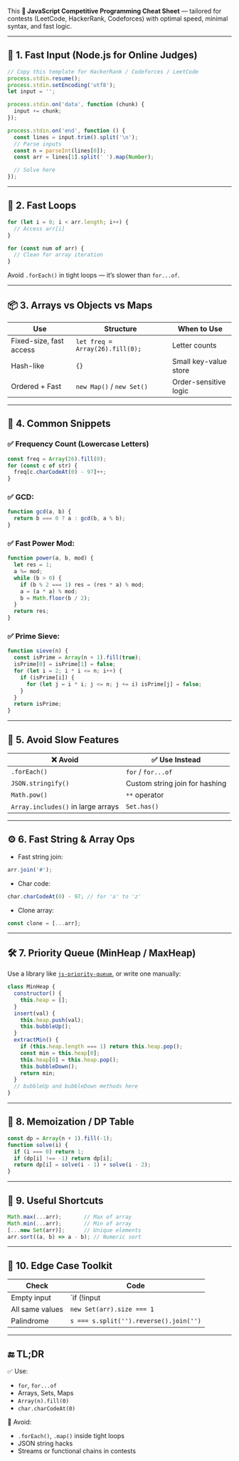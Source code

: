 This **🚀 JavaScript Competitive Programming Cheat Sheet** — tailored for contests (LeetCode, HackerRank, Codeforces) with optimal speed, minimal syntax, and fast logic.

---

## 🧠 1. **Fast Input (Node.js for Online Judges)**

```js
// Copy this template for HackerRank / Codeforces / LeetCode
process.stdin.resume();
process.stdin.setEncoding('utf8');
let input = '';

process.stdin.on('data', function (chunk) {
  input += chunk;
});

process.stdin.on('end', function () {
  const lines = input.trim().split('\n');
  // Parse inputs
  const n = parseInt(lines[0]);
  const arr = lines[1].split(' ').map(Number);

  // Solve here
});
```

---

## 🔁 2. **Fast Loops**

```js
for (let i = 0; i < arr.length; i++) {
  // Access arr[i]
}

for (const num of arr) {
  // Clean for array iteration
}
```

Avoid `.forEach()` in tight loops — it’s slower than `for...of`.

---

## 📦 3. **Arrays vs Objects vs Maps**

| Use | Structure | When to Use |
|-----|-----------|-------------|
| Fixed-size, fast access | `let freq = Array(26).fill(0);` | Letter counts |
| Hash-like | `{}` | Small key-value store |
| Ordered + Fast | `new Map()` / `new Set()` | Order-sensitive logic |

---

## 🧮 4. **Common Snippets**

### ✅ Frequency Count (Lowercase Letters)
```js
const freq = Array(26).fill(0);
for (const c of str) {
  freq[c.charCodeAt(0) - 97]++;
}
```

### ✅ GCD:
```js
function gcd(a, b) {
  return b === 0 ? a : gcd(b, a % b);
}
```

### ✅ Fast Power Mod:
```js
function power(a, b, mod) {
  let res = 1;
  a %= mod;
  while (b > 0) {
    if (b % 2 === 1) res = (res * a) % mod;
    a = (a * a) % mod;
    b = Math.floor(b / 2);
  }
  return res;
}
```

### ✅ Prime Sieve:
```js
function sieve(n) {
  const isPrime = Array(n + 1).fill(true);
  isPrime[0] = isPrime[1] = false;
  for (let i = 2; i * i <= n; i++) {
    if (isPrime[i]) {
      for (let j = i * i; j <= n; j += i) isPrime[j] = false;
    }
  }
  return isPrime;
}
```

---

## 🧠 5. **Avoid Slow Features**

| ❌ Avoid             | ✅ Use Instead           |
|---------------------|-------------------------|
| `.forEach()`        | `for` / `for...of`      |
| `JSON.stringify()`  | Custom string join for hashing |
| `Math.pow()`        | `**` operator           |
| `Array.includes()` in large arrays | `Set.has()` |

---

## ⚙️ 6. **Fast String & Array Ops**

- Fast string join:
```js
arr.join('#');
```

- Char code:
```js
char.charCodeAt(0) - 97; // for 'a' to 'z'
```

- Clone array:
```js
const clone = [...arr];
```

---

## 🛠 7. **Priority Queue (MinHeap / MaxHeap)**  
Use a library like [`js-priority-queue`](https://www.npmjs.com/package/js-priority-queue), or write one manually:

```js
class MinHeap {
  constructor() {
    this.heap = [];
  }
  insert(val) {
    this.heap.push(val);
    this.bubbleUp();
  }
  extractMin() {
    if (this.heap.length === 1) return this.heap.pop();
    const min = this.heap[0];
    this.heap[0] = this.heap.pop();
    this.bubbleDown();
    return min;
  }
  // bubbleUp and bubbleDown methods here
}
```

---

## 🔁 8. **Memoization / DP Table**

```js
const dp = Array(n + 1).fill(-1);
function solve(i) {
  if (i === 0) return 1;
  if (dp[i] !== -1) return dp[i];
  return dp[i] = solve(i - 1) + solve(i - 2);
}
```

---

## 📌 9. **Useful Shortcuts**

```js
Math.max(...arr);       // Max of array
Math.min(...arr);       // Min of array
[...new Set(arr)];      // Unique elements
arr.sort((a, b) => a - b); // Numeric sort
```

---

## 🧠 10. **Edge Case Toolkit**

| Check | Code |
|-------|------|
| Empty input | `if (!input || input.length === 0)` |
| All same values | `new Set(arr).size === 1` |
| Palindrome | `s === s.split('').reverse().join('')` |

---

## 🔚 TL;DR

✅ Use:
- `for`, `for...of`
- Arrays, Sets, Maps
- `Array(n).fill(0)`
- `char.charCodeAt(0)`

🚫 Avoid:
- `.forEach()`, `.map()` inside tight loops
- JSON string hacks
- Streams or functional chains in contests

